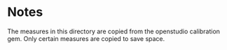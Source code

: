 # Notes

The measures in this directory are copied from the openstudio calibration gem. Only certain measures are copied to
save space.
